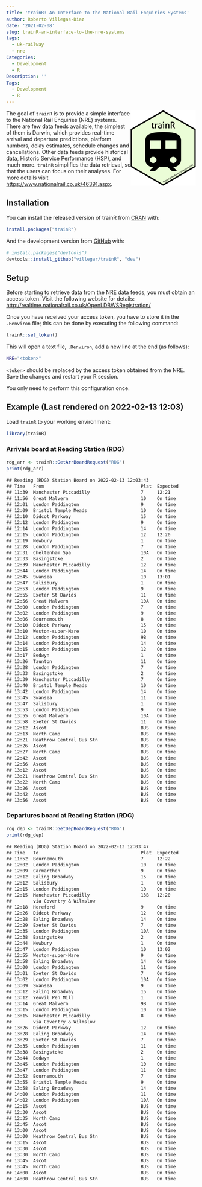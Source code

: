 ```yaml
---
title: 'trainR: An Interface to the National Rail Enquiries Systems'
author: Roberto Villegas-Diaz
date: '2021-02-08'
slug: trainR-an-interface-to-the-nre-systems
tags:
  - uk-railway
  - nre
Categories:
  - Development
  - R
Description: ''
Tags:
  - Development
  - R
---
```


<img src="https://raw.githubusercontent.com/villegar/trainR/main/inst/images/logo.png" alt="logo" align="right" height=200px/>

The goal of `trainR` is to provide a simple interface to the 
National Rail Enquiries (NRE) systems. There are few data feeds 
available, the simplest of them is Darwin, which provides real-time 
arrival and departure predictions, platform numbers, delay estimates, 
schedule changes and cancellations. Other data feeds provide historical 
data, Historic Service Performance (HSP), and much more. `trainR` 
simplifies the data retrieval, so that the users can focus on their 
analyses. For more details visit 
https://www.nationalrail.co.uk/46391.aspx.

## Installation

You can install the released version of trainR from [CRAN](https://CRAN.R-project.org) with:

``` r
install.packages("trainR")
```

And the development version from [GitHub](https://github.com/) with:

``` r
# install.packages("devtools")
devtools::install_github("villegar/trainR", "dev")
```

## Setup
Before starting to retrieve data from the NRE data feeds, you must obtain an access token. 
Visit the following website for details: http://realtime.nationalrail.co.uk/OpenLDBWSRegistration/

Once you have received your access token, you have to store it in the `.Renviron` file; this can be 
done by executing the following command:


```r
trainR::set_token()
```

This will open a text file, `.Renviron`, add a new line at the end (as follows):

```bash
NRE="<token>"
```

`<token>` should be replaced by the access token obtained from the NRE. Save the changes and restart 
your R session.

You only need to perform this configuration once.

## Example (Last rendered on 2022-02-13 12:03)

Load `trainR` to your working environment:

```r
library(trainR)
```

### Arrivals board at Reading Station (RDG)


```r
rdg_arr <- trainR::GetArrBoardRequest("RDG")
print(rdg_arr)
```

```
## Reading (RDG) Station Board on 2022-02-13 12:03:43
## Time   From                                    Plat  Expected
## 11:39  Manchester Piccadilly                   7     12:21
## 11:56  Great Malvern                           10    On time
## 12:01  London Paddington                       9     On time
## 12:09  Bristol Temple Meads                    10    On time
## 12:10  Didcot Parkway                          15    On time
## 12:12  London Paddington                       9     On time
## 12:14  London Paddington                       14    On time
## 12:15  London Paddington                       12    12:20
## 12:19  Newbury                                 1     On time
## 12:28  London Paddington                       7     On time
## 12:31  Cheltenham Spa                          10A   On time
## 12:33  Basingstoke                             2     On time
## 12:39  Manchester Piccadilly                   12    On time
## 12:44  London Paddington                       14    On time
## 12:45  Swansea                                 10    13:01
## 12:47  Salisbury                               1     On time
## 12:53  London Paddington                       9     On time
## 12:55  Exeter St Davids                        11    On time
## 12:56  Great Malvern                           10A   On time
## 13:00  London Paddington                       7     On time
## 13:02  London Paddington                       9     On time
## 13:06  Bournemouth                             8     On time
## 13:10  Didcot Parkway                          15    On time
## 13:10  Weston-super-Mare                       10    On time
## 13:12  London Paddington                       9B    On time
## 13:14  London Paddington                       14    On time
## 13:15  London Paddington                       12    On time
## 13:17  Bedwyn                                  1     On time
## 13:26  Taunton                                 11    On time
## 13:28  London Paddington                       7     On time
## 13:33  Basingstoke                             2     On time
## 13:39  Manchester Piccadilly                   7     On time
## 13:40  Bristol Temple Meads                    10    On time
## 13:42  London Paddington                       14    On time
## 13:45  Swansea                                 11    On time
## 13:47  Salisbury                               1     On time
## 13:53  London Paddington                       9     On time
## 13:55  Great Malvern                           10A   On time
## 13:58  Exeter St Davids                        11    On time
## 12:12  Ascot                                   BUS   On time
## 12:13  North Camp                              BUS   On time
## 12:21  Heathrow Central Bus Stn                BUS   On time
## 12:26  Ascot                                   BUS   On time
## 12:27  North Camp                              BUS   On time
## 12:42  Ascot                                   BUS   On time
## 12:56  Ascot                                   BUS   On time
## 13:12  Ascot                                   BUS   On time
## 13:21  Heathrow Central Bus Stn                BUS   On time
## 13:22  North Camp                              BUS   On time
## 13:26  Ascot                                   BUS   On time
## 13:42  Ascot                                   BUS   On time
## 13:56  Ascot                                   BUS   On time
```

### Departures board at Reading Station (RDG)


```r
rdg_dep <- trainR::GetDepBoardRequest("RDG")
print(rdg_dep)
```

```
## Reading (RDG) Station Board on 2022-02-13 12:03:47
## Time   To                                      Plat  Expected
## 11:52  Bournemouth                             7     12:22
## 12:02  London Paddington                       10    On time
## 12:09  Carmarthen                              9     On time
## 12:12  Ealing Broadway                         15    On time
## 12:12  Salisbury                               1     On time
## 12:15  London Paddington                       10    On time
## 12:15  Manchester Piccadilly                   13B   12:20
##        via Coventry & Wilmslow                 
## 12:18  Hereford                                9     On time
## 12:26  Didcot Parkway                          12    On time
## 12:28  Ealing Broadway                         14    On time
## 12:29  Exeter St Davids                        7     On time
## 12:35  London Paddington                       10A   On time
## 12:38  Basingstoke                             2     On time
## 12:44  Newbury                                 1     On time
## 12:47  London Paddington                       10    13:02
## 12:55  Weston-super-Mare                       9     On time
## 12:58  Ealing Broadway                         14    On time
## 13:00  London Paddington                       11    On time
## 13:01  Exeter St Davids                        7     On time
## 13:02  London Paddington                       10A   On time
## 13:09  Swansea                                 9     On time
## 13:12  Ealing Broadway                         15    On time
## 13:12  Yeovil Pen Mill                         1     On time
## 13:14  Great Malvern                           9B    On time
## 13:15  London Paddington                       10    On time
## 13:15  Manchester Piccadilly                   8     On time
##        via Coventry & Wilmslow                 
## 13:26  Didcot Parkway                          12    On time
## 13:28  Ealing Broadway                         14    On time
## 13:29  Exeter St Davids                        7     On time
## 13:35  London Paddington                       11    On time
## 13:38  Basingstoke                             2     On time
## 13:44  Bedwyn                                  1     On time
## 13:45  London Paddington                       10    On time
## 13:47  London Paddington                       11    On time
## 13:52  Bournemouth                             7     On time
## 13:55  Bristol Temple Meads                    9     On time
## 13:58  Ealing Broadway                         14    On time
## 14:00  London Paddington                       11    On time
## 14:02  London Paddington                       10A   On time
## 12:15  Ascot                                   BUS   On time
## 12:30  Ascot                                   BUS   On time
## 12:35  North Camp                              BUS   On time
## 12:45  Ascot                                   BUS   On time
## 13:00  Ascot                                   BUS   On time
## 13:00  Heathrow Central Bus Stn                BUS   On time
## 13:15  Ascot                                   BUS   On time
## 13:30  Ascot                                   BUS   On time
## 13:30  North Camp                              BUS   On time
## 13:45  Ascot                                   BUS   On time
## 13:45  North Camp                              BUS   On time
## 14:00  Ascot                                   BUS   On time
## 14:00  Heathrow Central Bus Stn                BUS   On time
```
